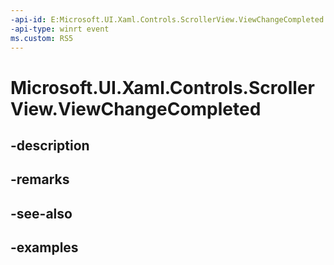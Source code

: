 ```yaml
---
-api-id: E:Microsoft.UI.Xaml.Controls.ScrollerView.ViewChangeCompleted
-api-type: winrt event
ms.custom: RS5
---
```


<!-- Event syntax.
public event TypedEventHandler ViewChangeCompleted<ScrollerView, ScrollerViewChangeCompletedEventArgs>
-->

# Microsoft.UI.Xaml.Controls.ScrollerView.ViewChangeCompleted

## -description

## -remarks

## -see-also

## -examples

